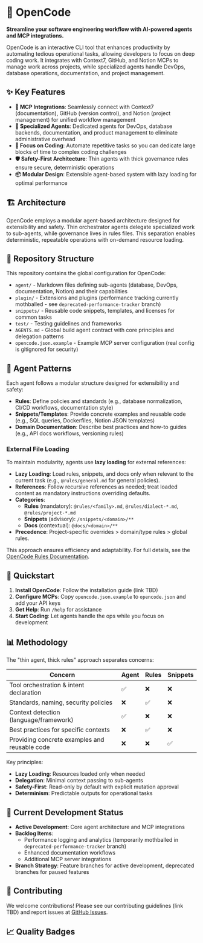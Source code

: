 # 🚀 OpenCode

**Streamline your software engineering workflow with AI-powered agents and MCP integrations.**

OpenCode is an interactive CLI tool that enhances productivity by automating tedious operational tasks, allowing developers to focus on deep coding work. It integrates with Context7, GitHub, and Notion MCPs to manage work across projects, while specialized agents handle DevOps, database operations, documentation, and project management.

## ✨ Key Features

- **🔗 MCP Integrations**: Seamlessly connect with Context7 (documentation), GitHub (version control), and Notion (project management) for unified workflow management
- **🤖 Specialized Agents**: Dedicated agents for DevOps, database backends, documentation, and product management to eliminate administrative overhead
- **🎯 Focus on Coding**: Automate repetitive tasks so you can dedicate large blocks of time to complex coding challenges
- **🛡️ Safety-First Architecture**: Thin agents with thick governance rules ensure secure, deterministic operations
- **📦 Modular Design**: Extensible agent-based system with lazy loading for optimal performance

## 🏗️ Architecture

OpenCode employs a modular agent-based architecture designed for extensibility and safety. Thin orchestrator agents delegate specialized work to sub-agents, while governance lives in rules files. This separation enables deterministic, repeatable operations with on-demand resource loading.

## 📁 Repository Structure

This repository contains the global configuration for OpenCode:

- `agent/` - Markdown files defining sub-agents (database, DevOps, documentation, Notion) and their capabilities
- `plugin/` - Extensions and plugins (performance tracking currently mothballed - see `deprecated-performance-tracker` branch)
- `snippets/` - Reusable code snippets, templates, and licenses for common tasks
- `test/` - Testing guidelines and frameworks
- `AGENTS.md` - Global build agent contract with core principles and delegation patterns
- `opencode.json.example` - Example MCP server configuration (real config is gitignored for security)

## 🤖 Agent Patterns

Each agent follows a modular structure designed for extensibility and safety:

- **Rules**: Define policies and standards (e.g., database normalization, CI/CD workflows, documentation style)
- **Snippets/Templates**: Provide concrete examples and reusable code (e.g., SQL queries, Dockerfiles, Notion JSON templates)
- **Domain Documentation**: Describe best practices and how-to guides (e.g., API docs workflows, versioning rules)

### External File Loading

To maintain modularity, agents use **lazy loading** for external references:

- **Lazy Loading**: Load rules, snippets, and docs only when relevant to the current task (e.g., `@rules/general.md` for general policies).
- **References**: Follow recursive references as needed; treat loaded content as mandatory instructions overriding defaults.
- **Categories**:
  - **Rules** (mandatory): `@rules/<family>.md`, `@rules/dialect-*.md`, `@rules/project-*.md`
  - **Snippets** (advisory): `/snippets/<domain>/**`
  - **Docs** (contextual): `@docs/<domain>/**`
- **Precedence**: Project-specific overrides > domain/type rules > global rules.

This approach ensures efficiency and adaptability. For full details, see the [OpenCode Rules Documentation](https://opencode.ai/docs/rules/).

## 🚀 Quickstart

1. **Install OpenCode**: Follow the installation guide (link TBD)
2. **Configure MCPs**: Copy `opencode.json.example` to `opencode.json` and add your API keys
3. **Get Help**: Run `/help` for assistance
4. **Start Coding**: Let agents handle the ops while you focus on development

## 📊 Methodology

The "thin agent, thick rules" approach separates concerns:

| Concern                                           | Agent | Rules | Snippets |
| ------------------------------------------------- | ----- | ----- | -------- |
| Tool orchestration & intent declaration           | ✅     | ❌     | ❌        |
| Standards, naming, security policies              | ❌     | ✅     | ❌        |
| Context detection (language/framework)            | ✅     | ❌     | ❌        |
| Best practices for specific contexts              | ❌     | ✅     | ❌        |
| Providing concrete examples and reusable code     | ❌     | ❌     | ✅        |

Key principles:
- **Lazy Loading**: Resources loaded only when needed
- **Delegation**: Minimal context passing to sub-agents
- **Safety-First**: Read-only by default with explicit mutation approval
- **Determinism**: Predictable outputs for operational tasks

## 🔄 Current Development Status

- **Active Development**: Core agent architecture and MCP integrations
- **Backlog Items**:
  - Performance logging and analytics (temporarily mothballed in `deprecated-performance-tracker` branch)
  - Enhanced documentation workflows
  - Additional MCP server integrations
- **Branch Strategy**: Feature branches for active development, deprecated branches for paused features

## 🤝 Contributing

We welcome contributions! Please see our contributing guidelines (link TBD) and report issues at [GitHub Issues](https://github.com/sst/opencode/issues).

## 📈 Quality Badges

<!-- Add quality badges here, e.g., build status, coverage, etc. -->

